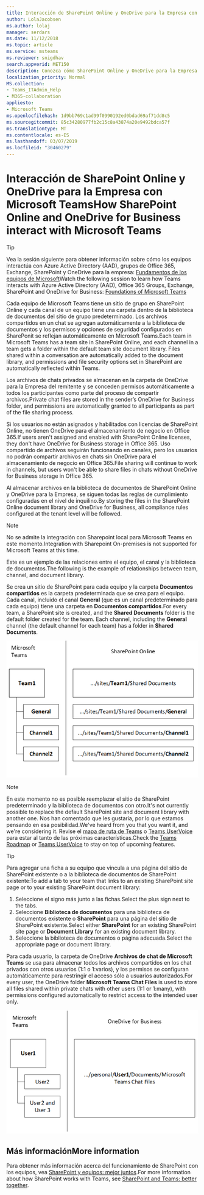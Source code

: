 ```yaml
---
title: Interacción de SharePoint Online y OneDrive para la Empresa con Microsoft Teams
author: LolaJacobsen
ms.author: lolaj
manager: serdars
ms.date: 11/12/2018
ms.topic: article
ms.service: msteams
ms.reviewer: snigdhav
search.appverid: MET150
description: Conozca cómo SharePoint Online y OneDrive para la Empresa interaccionan con Microsoft Teams (por ejemplo, cómo se almacenan los chats privados) y la relación entre el equipo, el canal y la biblioteca de documentos.
localization_priority: Normal
MS.collection:
- Teams_ITAdmin_Help
- M365-collaboration
appliesto:
- Microsoft Teams
ms.openlocfilehash: 1d9bb769c1ad99f0990192ed0bdad69af71dd8c5
ms.sourcegitcommit: 85c34280977fb2c15c8a43874a20e9492bdca57f
ms.translationtype: MT
ms.contentlocale: es-ES
ms.lasthandoff: 03/07/2019
ms.locfileid: "30460279"
---
```

<a name="how-sharepoint-online-and-onedrive-for-business-interact-with-microsoft-teams"></a><span data-ttu-id="5b199-103">Interacción de SharePoint Online y OneDrive para la Empresa con Microsoft Teams</span><span class="sxs-lookup"><span data-stu-id="5b199-103">How SharePoint Online and OneDrive for Business interact with Microsoft Teams</span></span>
=============================================================================

> [!Tip]
> <span data-ttu-id="5b199-104">Vea la sesión siguiente para obtener información sobre cómo los equipos interactúa con Azure Active Directory (AAD), grupos de Office 365, Exchange, SharePoint y OneDrive para la empresa: [Fundamentos de los equipos de Microsoft](https://aka.ms/teams-foundations)</span><span class="sxs-lookup"><span data-stu-id="5b199-104">Watch the following session to learn how Teams interacts with Azure Active Directory (AAD), Office 365 Groups, Exchange, SharePoint and OneDrive for Business: [Foundations of Microsoft Teams](https://aka.ms/teams-foundations)</span></span>

<span data-ttu-id="5b199-p101">Cada equipo de Microsoft Teams tiene un sitio de grupo en SharePoint Online y cada canal de un equipo tiene una carpeta dentro de la biblioteca de documentos del sitio de grupo predeterminado. Los archivos compartidos en un chat se agregan automáticamente a la biblioteca de documentos y los permisos y opciones de seguridad configurados en SharePonit se reflejan automáticamente en Microsoft Teams.</span><span class="sxs-lookup"><span data-stu-id="5b199-p101">Each team in Microsoft Teams has a team site in SharePoint Online, and each channel in a team gets a folder within the default team site document library. Files shared within a conversation are automatically added to the document library, and permissions and file security options set in SharePoint are automatically reflected within Teams.</span></span>

<span data-ttu-id="5b199-107">Los archivos de chats privados se almacenan en la carpeta de OneDrive para la Empresa del remitente y se conceden permisos automáticamente a todos los participantes como parte del proceso de compartir archivos.</span><span class="sxs-lookup"><span data-stu-id="5b199-107">Private chat files are stored in the sender’s OneDrive for Business folder, and permissions are automatically granted to all participants as part of the file sharing process.</span></span>

<span data-ttu-id="5b199-108">Si los usuarios no están asignados y habilitados con licencias de SharePoint Online, no tienen OneDrive para el almacenamiento de negocio en Office 365.</span><span class="sxs-lookup"><span data-stu-id="5b199-108">If users aren't assigned and enabled with SharePoint Online licenses, they don't have OneDrive for Business storage in Office 365.</span></span> <span data-ttu-id="5b199-109">Uso compartido de archivos seguirán funcionando en canales, pero los usuarios no podrán compartir archivos en chats sin OneDrive para el almacenamiento de negocio en Office 365.</span><span class="sxs-lookup"><span data-stu-id="5b199-109">File sharing will continue to work in channels, but users won't be able to share files in chats without OneDrive for Business storage in Office 365.</span></span>

<span data-ttu-id="5b199-110">Al almacenar archivos en la biblioteca de documentos de SharePoint Online y OneDrive para la Empresa, se siguen todas las reglas de cumplimiento configuradas en el nivel de inquilino.</span><span class="sxs-lookup"><span data-stu-id="5b199-110">By storing the files in the SharePoint Online document library and OneDrive for Business, all compliance rules configured at the tenant level will be followed.</span></span> 

> [!NOTE]
> <span data-ttu-id="5b199-111">No se admite la integración con Sharepoint local para Microsoft Teams en este momento.</span><span class="sxs-lookup"><span data-stu-id="5b199-111">Integration with Sharepoint On-premises is not supported for Microsoft Teams at this time.</span></span>

<span data-ttu-id="5b199-112">Este es un ejemplo de las relaciones entre el equipo, el canal y la biblioteca de documentos.</span><span class="sxs-lookup"><span data-stu-id="5b199-112">The following is the example of relationships between team, channel, and document library.</span></span>

<span data-ttu-id="5b199-p103">Se crea un sitio de SharePoint para cada equipo y la carpeta **Documentos compartidos** es la carpeta predeterminada que se crea para el equipo. Cada canal, incluido el canal **General** (que es un canal predeterminado para cada equipo) tiene una carpeta en **Documentos compartidos**.</span><span class="sxs-lookup"><span data-stu-id="5b199-p103">For every team, a SharePoint site is created, and the **Shared Documents** folder is the default folder created for the team. Each channel, including the **General** channel (the default channel for each team) has a folder in **Shared Documents**.</span></span>

![Diagrama de las carpetas Documentos compartidos de SharePoint Online para un equipo y sus canales de Microsoft Teams.](media/Understand_how_SharePoint_Online_and_OneDrive_for_Business_interact_with_Microsoft_Teams_image1.png)

> [!NOTE]
> <span data-ttu-id="5b199-116">En este momento no es posible reemplazar el sitio de SharePoint predeterminado y la biblioteca de documentos con otro.</span><span class="sxs-lookup"><span data-stu-id="5b199-116">It's not currently possible to replace the default SharePoint site and document library with another one.</span></span> <span data-ttu-id="5b199-117">Nos han comentado que les gustaría, por lo que estamos pensando en esa posibilidad.</span><span class="sxs-lookup"><span data-stu-id="5b199-117">We've heard from you that you want it, and we're considering it.</span></span> <span data-ttu-id="5b199-118">Revise el [mapa de ruta de Teams](https://aka.ms/teamsroadmap) o [Teams UserVoice](https://aka.ms/TeamsUserVoice) para estar al tanto de las próximas características.</span><span class="sxs-lookup"><span data-stu-id="5b199-118">Check the [Teams Roadmap](https://aka.ms/teamsroadmap) or [Teams UserVoice](https://aka.ms/TeamsUserVoice) to stay on top of upcoming features.</span></span>

> [!TIP]
> <span data-ttu-id="5b199-119">Para agregar una ficha a su equipo que vincula a una página del sitio de SharePoint existente o a la biblioteca de documentos de SharePoint existente:</span><span class="sxs-lookup"><span data-stu-id="5b199-119">To add a tab to your team that links to an existing SharePoint site page or to your existing SharePoint document library:</span></span>
> 1. <span data-ttu-id="5b199-120">Seleccione el signo más junto a las fichas.</span><span class="sxs-lookup"><span data-stu-id="5b199-120">Select the  plus sign next to the tabs.</span></span>
> 2. <span data-ttu-id="5b199-121">Seleccione **Biblioteca de documentos** para una biblioteca de documentos existente o **SharePoint** para una página del sitio de SharePoint existente.</span><span class="sxs-lookup"><span data-stu-id="5b199-121">Select either **SharePoint** for an existing SharePoint site page or **Document Library** for an existing document library.</span></span>
> 3. <span data-ttu-id="5b199-122">Seleccione la biblioteca de documentos o página adecuada.</span><span class="sxs-lookup"><span data-stu-id="5b199-122">Select the appropriate page or document library.</span></span>

<span data-ttu-id="5b199-123">Para cada usuario, la carpeta de OneDrive **Archivos de chat de Microsoft Teams** se usa para almacenar todos los archivos compartidos en los chat privados con otros usuarios (1:1 o 1:varios), y los permisos se configuran automáticamente para restringir el acceso sólo a usuarios autorizados.</span><span class="sxs-lookup"><span data-stu-id="5b199-123">For every user, the OneDrive folder **Microsoft Teams Chat Files** is used to store all files shared within private chats with other users (1:1 or 1:many), with permissions configured automatically to restrict access to the intended user only.</span></span>

![Diagrama de la carpeta de OneDrive denominada Archivos de chat de Microsoft Teams de los chats de cada usuario.](media/Understand_how_SharePoint_Online_and_OneDrive_for_Business_interact_with_Microsoft_Teams_image2.png)

<a name="more-information"></a><span data-ttu-id="5b199-125">Más información</span><span class="sxs-lookup"><span data-stu-id="5b199-125">More information</span></span>
----------------

<span data-ttu-id="5b199-126">Para obtener más información acerca del funcionamiento de SharePoint con los equipos, vea [SharePoint y equipos: mejor juntos](https://techcommunity.microsoft.com/t5/Microsoft-SharePoint-Blog/SharePoint-and-Teams-Better-Together/ba-p/189593).</span><span class="sxs-lookup"><span data-stu-id="5b199-126">For more information about how SharePoint works with Teams, see [SharePoint and Teams: better together](https://techcommunity.microsoft.com/t5/Microsoft-SharePoint-Blog/SharePoint-and-Teams-Better-Together/ba-p/189593).</span></span>


